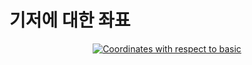 # 기저에 대한 좌표

<div align="center">
  <a href="https://youtu.be/uvgru6FcyxU"><img src="https://img.youtube.com/vi/uvgru6FcyxU/0.jpg" alt="Coordinates with respect to basic"></a>
</div>








